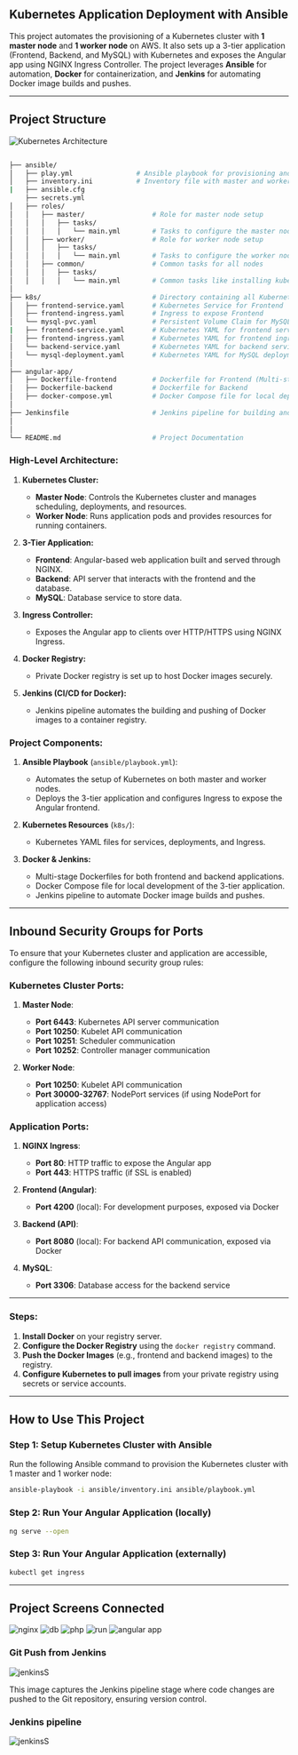 ## Kubernetes Application Deployment with Ansible

This project automates the provisioning of a Kubernetes cluster with **1 master node** and **1 worker node** on AWS. It also sets up a 3-tier application (Frontend, Backend, and MySQL) with Kubernetes and exposes the Angular app using NGINX Ingress Controller. The project leverages **Ansible** for automation, **Docker** for containerization, and **Jenkins** for automating Docker image builds and pushes.

---

## Project Structure

![Kubernetes Architecture](diagrams/final.drawio.png)

```bash

├── ansible/
│   ├── play.yml                # Ansible playbook for provisioning and deploying the application
│   ├── inventory.ini           # Inventory file with master and worker node details
|   ├── ansible.cfg
    ├── secrets.yml
│   ├── roles/
│   │   ├── master/                 # Role for master node setup
│   │   │   ├── tasks/
│   │   │   │   └── main.yml        # Tasks to configure the master node
│   │   ├── worker/                 # Role for worker node setup
│   │   │   ├── tasks/
│   │   │   │   └── main.yml        # Tasks to configure the worker node
│   │   ├── common/                 # Common tasks for all nodes
│   │   │   ├── tasks/
│   │   │   │   └── main.yml        # Common tasks like installing kubectl    
│
├── k8s/                            # Directory containing all Kubernetes resources (YAML)
│   ├── frontend-service.yaml       # Kubernetes Service for Frontend
│   ├── frontend-ingress.yaml       # Ingress to expose Frontend
│   └── mysql-pvc.yaml              # Persistent Volume Claim for MySQL
|   ├── frontend-service.yaml       # Kubernetes YAML for frontend service
│   ├── frontend-ingress.yaml       # Kubernetes YAML for frontend ingress
│   └── backend-service.yaml        # Kubernetes YAML for backend service
│   └── mysql-deployment.yaml       # Kubernetes YAML for MySQL deployment
│
├── angular-app/
│   ├── Dockerfile-frontend         # Dockerfile for Frontend (Multi-stage)
│   ├── Dockerfile-backend          # Dockerfile for Backend
│   ├── docker-compose.yml          # Docker Compose file for local deployment
│
├── Jenkinsfile                     # Jenkins pipeline for building and pushing Docker images
│                   
│
└── README.md                       # Project Documentation
```

### **High-Level Architecture:**

1. **Kubernetes Cluster:**
   - **Master Node**: Controls the Kubernetes cluster and manages scheduling, deployments, and resources.
   - **Worker Node**: Runs application pods and provides resources for running containers.

2. **3-Tier Application:**
   - **Frontend**: Angular-based web application built and served through NGINX.
   - **Backend**: API server that interacts with the frontend and the database.
   - **MySQL**: Database service to store data.

3. **Ingress Controller:**
   - Exposes the Angular app to clients over HTTP/HTTPS using NGINX Ingress.

4. **Docker Registry:**
   - Private Docker registry is set up to host Docker images securely.

5. **Jenkins (CI/CD for Docker):**
   - Jenkins pipeline automates the building and pushing of Docker images to a container registry.

### **Project Components:**

1. **Ansible Playbook** (`ansible/playbook.yml`): 
   - Automates the setup of Kubernetes on both master and worker nodes.
   - Deploys the 3-tier application and configures Ingress to expose the Angular frontend.

2. **Kubernetes Resources** (`k8s/`):
   - Kubernetes YAML files for services, deployments, and Ingress.

3. **Docker & Jenkins:**
   - Multi-stage Dockerfiles for both frontend and backend applications.
   - Docker Compose file for local development of the 3-tier application.
   - Jenkins pipeline to automate Docker image builds and pushes.

---

## **Inbound Security Groups for Ports**

To ensure that your Kubernetes cluster and application are accessible, configure the following inbound security group rules:

### **Kubernetes Cluster Ports**:
1. **Master Node**:
   - **Port 6443**: Kubernetes API server communication
   - **Port 10250**: Kubelet API communication
   - **Port 10251**: Scheduler communication
   - **Port 10252**: Controller manager communication

2. **Worker Node**:
   - **Port 10250**: Kubelet API communication
   - **Port 30000-32767**: NodePort services (if using NodePort for application access)

### **Application Ports**:
1. **NGINX Ingress**:
   - **Port 80**: HTTP traffic to expose the Angular app
   - **Port 443**: HTTPS traffic (if SSL is enabled)

2. **Frontend (Angular)**:
   - **Port 4200** (local): For development purposes, exposed via Docker

3. **Backend (API)**:
   - **Port 8080** (local): For backend API communication, exposed via Docker

4. **MySQL**:
   - **Port 3306**: Database access for the backend service

---

### **Steps**:
1. **Install Docker** on your registry server.
2. **Configure the Docker Registry** using the `docker registry` command.
3. **Push the Docker Images** (e.g., frontend and backend images) to the registry.
4. **Configure Kubernetes to pull images** from your private registry using secrets or service accounts.

---

## **How to Use This Project**

### **Step 1: Setup Kubernetes Cluster with Ansible**
Run the following Ansible command to provision the Kubernetes cluster with 1 master and 1 worker node:

```bash
ansible-playbook -i ansible/inventory.ini ansible/playbook.yml 
```
### **Step 2: Run Your Angular Application (locally)**

```bash
ng serve --open
```
### **Step 3: Run Your Angular Application (externally)**

```bash
kubectl get ingress
```

---

## Project Screens Connected

![nginx](diagrams/nginx.jpg)
![db](diagrams/db.jpg)
![php](diagrams/php.jpg)
![run](diagrams/run.jpg)
![angular app](diagrams/angular%20appjpg.jpg)

### Git Push from Jenkins
![jenkinsS](diagrams/1.jpg)

This image captures the Jenkins pipeline stage where code changes are pushed to the Git repository, ensuring version control.
###  Jenkins pipeline
![jenkinsS](diagrams/2jpg.jpg)